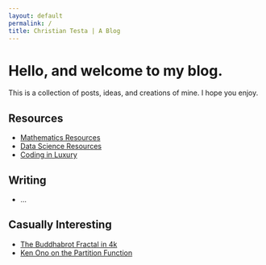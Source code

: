```yaml
---
layout: default
permalink: /
title: Christian Testa | A Blog
---
```


# Hello, and welcome to my blog.

This is a collection of posts, ideas, and creations of mine. I hope you enjoy.

## Resources
- [Mathematics Resources](http://ctesta.com/articles/2017-03/Math-Resources)
- [Data Science Resources](http://ctesta.com/articles/2017-03/Data-Science-Resources)
- [Coding in Luxury]()

## Writing
- ...

## Casually Interesting
- [The Buddhabrot Fractal in 4k](https://www.youtube.com/watch?v=zxIcydL7wwY)
- [Ken Ono on the Partition Function](https://www.youtube.com/watch?v=aj4FozCSg8g)
